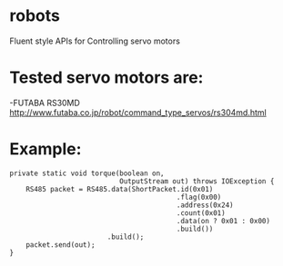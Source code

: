 robots
======

Fluent style APIs for Controlling servo motors


Tested servo motors are:
=====
-FUTABA RS30MD http://www.futaba.co.jp/robot/command_type_servos/rs304md.html


Example:
=====
    private static void torque(boolean on,
                               OutputStream out) throws IOException {
        RS485 packet = RS485.data(ShortPacket.id(0x01)
                                             .flag(0x00)
                                             .address(0x24)
                                             .count(0x01)
                                             .data(on ? 0x01 : 0x00)
                                             .build())
                            .build();
        packet.send(out);
    }
